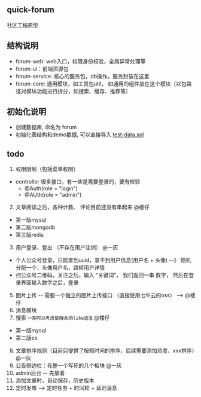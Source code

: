 quick-forum
---

社区工程原型

## 结构说明

- forum-web: web入口，权限身份校验，全局异常处理等
- forum-ui：前端资源包
- forum-service: 核心的服务包，db操作，服务封装在这里
- forum-core: 通用模块，如工具包util， 如通用的组件放在这个模块（以包路径对模块功能进行拆分，如搜索、缓存、推荐等）

## 初始化说明

- 创建数据库, 命名为 forum
- 初始化表结构和demo数据, 可以直接导入 [test-data.sql](forum-web/src/main/resources/test-data.sql)

## todo

1. 权限限制（包括菜单权限）

- controller 很多接口，有一些是需要登录的，要有校验
    - @Auth(role = "login")
    - @AUth(role = "admin")

2. 文章阅读之后，各种计数、 评论目前还没有串起来 @楼仔

- 第一版mysql
- 第二版mongodb
- 第三版redis

3. 用户登录、登出 （不存在用户注销） @一灰

- 个人公众号登录，只能拿到uuid，拿不到用户信息(用户名 + 头像) --》 随机分配一个，头像用户名，跳转用户详情
- 扫公众号二维码，关注之后，输入 “关键词”， 我们返回一串 数字， 然后在登录界面输入数字之后，登录

5. 图片上传 -- 需要一个独立的图片上传接口 （直接使用七牛云的oss） --> @楼仔
6. 消息模块
7. 搜索  `一期可以考虑使用db的like语法` @楼仔

- 第一版mysql
- 第二版es

8. 文章排序规则（目前只提供了按照时间的排序，后续需要添加热度、xxx排序）@一灰
9. 公告侧边栏：先整一个写死的几个板块 @一灰
10. admin后台 -- 先放着
11. 添加文章时，自动保存，历史版本
12. 定时发布 --> 定时任务 + 时间轮 + 延迟消息 